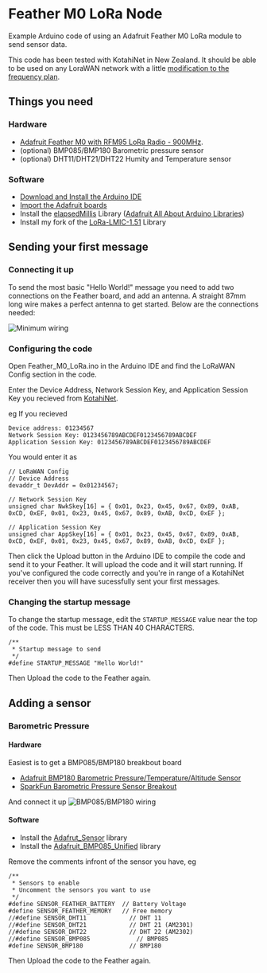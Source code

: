 # Feather M0 LoRa Node
Example Arduino code of using an Adafruit Feather M0 LoRa module to send sensor data.

This code has been tested with KotahiNet in New Zealand. It should be able to be used on any LoraWAN network with a little [modification to the frequency plan](https://github.com/mikenz/LoRa-LMIC-1.51/blob/master/src/lmic/config.h#L5).

## Things you need

### Hardware

- [Adafruit Feather M0 with RFM95 LoRa Radio - 900MHz](https://www.adafruit.com/products/3178).
- (optional) BMP085/BMP180 Barometric pressure sensor
- (optional) DHT11/DHT21/DHT22 Humity and Temperature sensor

### Software

- [Download and Install the Arduino IDE](https://www.arduino.cc/en/Main/Software)
- [Import the Adafruit boards](https://learn.adafruit.com/adafruit-feather-m0-radio-with-lora-radio-module/setup)
- Install the [elapsedMillis](https://github.com/pfeerick/elapsedMillis) Library ([Adafruit All About Arduino Libraries](https://learn.adafruit.com/adafruit-all-about-arduino-libraries-install-use))
- Install my fork of the [LoRa-LMIC-1.51](https://github.com/mikenz/LoRa-LMIC-1.51) Library

## Sending your first message

### Connecting it up

To send the most basic "Hello World!" message you need to add two connections on the Feather board, and add an antenna. A straight 87mm long wire makes a perfect antenna to get started. Below are the connections needed:

![Minimum wiring](https://github.com/mikenz/Feather_M0_LoRa/raw/master/fritzing/Hello%20World_bb.png)

### Configuring the code

Open Feather_M0_LoRa.ino in the Arduino IDE and find the LoRaWAN Config section in the code.

Enter the Device Address, Network Session Key, and Application Session Key you recieved from [KotahiNet](http://kotahi.net/connect/).

eg If you recieved
```
Device address: 01234567
Network Session Key: 0123456789ABCDEF0123456789ABCDEF
Application Session Key: 0123456789ABCDEF0123456789ABCDEF
```

You would enter it as
```Arduino
// LoRaWAN Config
// Device Address
devaddr_t DevAddr = 0x01234567;

// Network Session Key
unsigned char NwkSkey[16] = { 0x01, 0x23, 0x45, 0x67, 0x89, 0xAB, 0xCD, 0xEF, 0x01, 0x23, 0x45, 0x67, 0x89, 0xAB, 0xCD, 0xEF };

// Application Session Key
unsigned char AppSkey[16] = { 0x01, 0x23, 0x45, 0x67, 0x89, 0xAB, 0xCD, 0xEF, 0x01, 0x23, 0x45, 0x67, 0x89, 0xAB, 0xCD, 0xEF };
```

Then click the Upload button in the Arduino IDE to compile the code and send it to your Feather. It will upload the code and it will start running. If you've configured the code correctly and you're in range of a KotahiNet receiver then you will have sucessfully sent your first messages.

### Changing the startup message

To change the startup message, edit the `STARTUP_MESSAGE` value near the top of the code. This must be LESS THAN 40 CHARACTERS.

```Arduino
/**
 * Startup message to send
 */
#define STARTUP_MESSAGE "Hello World!"
```

Then Upload the code to the Feather again.

## Adding a sensor

### Barometric Pressure

#### Hardware

Easiest is to get a BMP085/BMP180 breakbout board
- [Adafruit BMP180 Barometric Pressure/Temperature/Altitude Sensor](https://www.adafruit.com/products/1603)
- [SparkFun Barometric Pressure Sensor Breakout](https://www.sparkfun.com/products/11824)

And connect it up
![BMP085/BMP180 wiring](https://github.com/mikenz/Feather_M0_LoRa/raw/master/fritzing/BMP085-BMP180_bb.png)

#### Software

- Install the [Adafrut_Sensor](https://github.com/adafruit/Adafruit_Sensor) library
- Install the [Adafruit_BMP085_Unified](https://github.com/adafruit/Adafruit_BMP085_Unified) library

Remove the comments infront of the sensor you have, eg

```Arduino
/**
 * Sensors to enable
 * Uncomment the sensors you want to use
 */
#define SENSOR_FEATHER_BATTERY  // Battery Voltage
#define SENSOR_FEATHER_MEMORY   // Free memory
//#define SENSOR_DHT11            // DHT 11
//#define SENSOR_DHT21            // DHT 21 (AM2301)
//#define SENSOR_DHT22            // DHT 22 (AM2302)
//#define SENSOR_BMP085             // BMP085
#define SENSOR_BMP180             // BMP180
```

Then Upload the code to the Feather again.